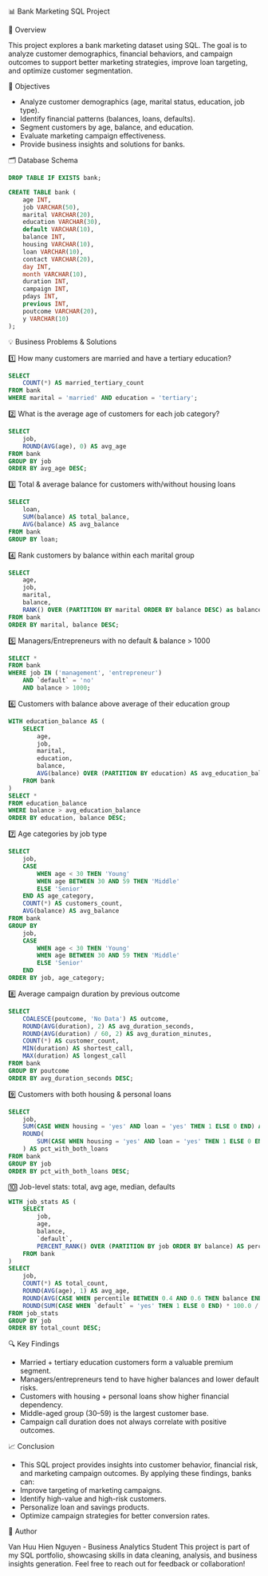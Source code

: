 📊 Bank Marketing SQL Project

📌 Overview

This project explores a bank marketing dataset using SQL. The goal is to analyze customer demographics, financial behaviors, and campaign outcomes to support better marketing strategies, improve loan targeting, and optimize customer segmentation.

🎯 Objectives

- Analyze customer demographics (age, marital status, education, job type).
- Identify financial patterns (balances, loans, defaults).
- Segment customers by age, balance, and education.
- Evaluate marketing campaign effectiveness.
- Provide business insights and solutions for banks.

🗂️ Database Schema
```sql
DROP TABLE IF EXISTS bank;

CREATE TABLE bank (
    age INT,
    job VARCHAR(50),
    marital VARCHAR(20),
    education VARCHAR(30),
    default VARCHAR(10),
    balance INT,
    housing VARCHAR(10),
    loan VARCHAR(10),
    contact VARCHAR(20),
    day INT,
    month VARCHAR(10),
    duration INT,
    campaign INT,
    pdays INT,
    previous INT,
    poutcome VARCHAR(20),
    y VARCHAR(10)
);
```

💡 Business Problems & Solutions

1️⃣ How many customers are married and have a tertiary education?
```sql
SELECT 
    COUNT(*) AS married_tertiary_count
FROM bank 
WHERE marital = 'married' AND education = 'tertiary';
```

2️⃣ What is the average age of customers for each job category?
```sql
SELECT
    job,
    ROUND(AVG(age), 0) AS avg_age 
FROM bank 
GROUP BY job
ORDER BY avg_age DESC;
```

3️⃣ Total & average balance for customers with/without housing loans
```sql
SELECT
    loan,
    SUM(balance) AS total_balance,
    AVG(balance) AS avg_balance
FROM bank
GROUP BY loan;
```

4️⃣ Rank customers by balance within each marital group
```sql
SELECT 
    age,
    job,
    marital,
    balance,
    RANK() OVER (PARTITION BY marital ORDER BY balance DESC) as balance_rank
FROM bank
ORDER BY marital, balance DESC;
```

5️⃣ Managers/Entrepreneurs with no default & balance > 1000
```sql
SELECT * 
FROM bank
WHERE job IN ('management', 'entrepreneur')
    AND `default` = 'no'
    AND balance > 1000;
```

6️⃣ Customers with balance above average of their education group
```sql
WITH education_balance AS (
    SELECT 
        age,
        job,
        marital,
        education,
        balance,
        AVG(balance) OVER (PARTITION BY education) AS avg_education_balance
    FROM bank
)
SELECT *
FROM education_balance 
WHERE balance > avg_education_balance
ORDER BY education, balance DESC;
```

7️⃣ Age categories by job type
```sql
SELECT 
    job,
    CASE 
        WHEN age < 30 THEN 'Young'
        WHEN age BETWEEN 30 AND 59 THEN 'Middle'
        ELSE 'Senior'
    END AS age_category,
    COUNT(*) AS customers_count,
    AVG(balance) AS avg_balance
FROM bank
GROUP BY 
    job,
    CASE 
        WHEN age < 30 THEN 'Young'
        WHEN age BETWEEN 30 AND 59 THEN 'Middle'
        ELSE 'Senior'
    END 
ORDER BY job, age_category;
```

8️⃣ Average campaign duration by previous outcome
```sql
SELECT 
    COALESCE(poutcome, 'No Data') AS outcome,
    ROUND(AVG(duration), 2) AS avg_duration_seconds,
    ROUND(AVG(duration) / 60, 2) AS avg_duration_minutes,
    COUNT(*) AS customer_count,
    MIN(duration) AS shortest_call,
    MAX(duration) AS longest_call
FROM bank
GROUP BY poutcome
ORDER BY avg_duration_seconds DESC;
```

9️⃣ Customers with both housing & personal loans
```sql
SELECT 
    job,
    SUM(CASE WHEN housing = 'yes' AND loan = 'yes' THEN 1 ELSE 0 END) AS both_loans_count,
    ROUND(
        SUM(CASE WHEN housing = 'yes' AND loan = 'yes' THEN 1 ELSE 0 END) * 100.0 / COUNT(*), 2
    ) AS pct_with_both_loans
FROM bank 
GROUP BY job
ORDER BY pct_with_both_loans DESC;
```

🔟 Job-level stats: total, avg age, median, defaults
```sql
WITH job_stats AS (
    SELECT 
        job,
        age,
        balance,
        `default`,
        PERCENT_RANK() OVER (PARTITION BY job ORDER BY balance) AS percentile
    FROM bank
)
SELECT 
    job,
    COUNT(*) AS total_count,
    ROUND(AVG(age), 1) AS avg_age,
    ROUND(AVG(CASE WHEN percentile BETWEEN 0.4 AND 0.6 THEN balance END), 2) AS median_balance,
    ROUND(SUM(CASE WHEN `default` = 'yes' THEN 1 ELSE 0 END) * 100.0 / COUNT(*), 2) AS pct_with_default
FROM job_stats
GROUP BY job
ORDER BY total_count DESC;
```

🔍 Key Findings

- Married + tertiary education customers form a valuable premium segment.
- Managers/entrepreneurs tend to have higher balances and lower default risks.
- Customers with housing + personal loans show higher financial dependency.
- Middle-aged group (30–59) is the largest customer base.
- Campaign call duration does not always correlate with positive outcomes.

📈 Conclusion

- This SQL project provides insights into customer behavior, financial risk, and marketing campaign outcomes.
By applying these findings, banks can:
- Improve targeting of marketing campaigns.
- Identify high-value and high-risk customers.
- Personalize loan and savings products.
- Optimize campaign strategies for better conversion rates.

👤 Author

Van Huu Hien Nguyen - Business Analytics Student This project is part of my SQL portfolio, showcasing skills in data cleaning, analysis, and business insights generation. Feel free to reach out for feedback or collaboration!
